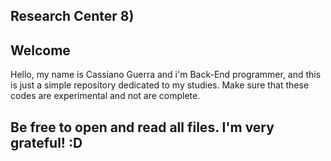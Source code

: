 ## Research Center 8) 

## Welcome

Hello, my name is Cassiano Guerra and i'm Back-End programmer, and this is just a simple repository dedicated to my studies.
Make sure that these codes are experimental and not are complete.

## Be free to open and read all files. I'm very grateful! :D
